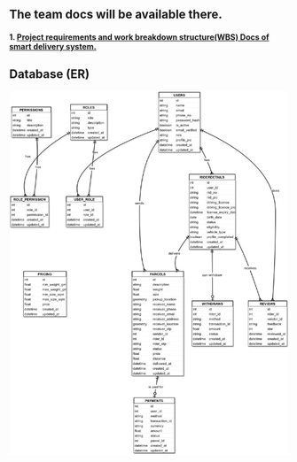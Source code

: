## The team docs will be available there.
#### 1. [Project requirements and work breakdown structure(WBS) Docs of smart delivery system.](https://docs.google.com/spreadsheets/d/1xkvcfqKs8xaK-G49qsPYhYuLTmGR0uW70pVxoA6MyY0/edit?gid=2008710155#gid=2008710155)

## Database (ER)
![Database](ER_Diagram.png)

